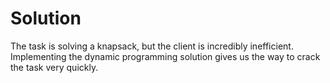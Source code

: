 # Solution

The task is solving a knapsack, but the client is incredibly inefficient. Implementing the dynamic programming solution gives us the way to crack the task very quickly.